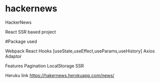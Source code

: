 # hackernews

HackerNews

React SSR based project 

#Package used

Webpack
React Hooks [useState,useEffect,useParams,useHistory]
Axios Adaptor

Features
Pagination
LocalStorage
SSR


Heruku link https://hakernews.herokuapp.com/news/

